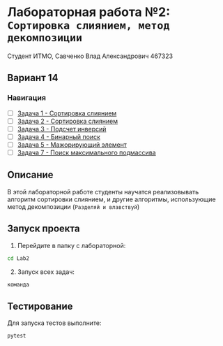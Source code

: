 # Лабораторная работа №2: `Сортировка слиянием, метод декомпозиции`
Cтудент ИТМО, Савченко Влад Александрович 467323

## Вариант 14
### Навигация

- [ ] [Задача 1 - Сортировка слиянием](Task1/README.md)
- [ ] [Задача 2 - Сортировка слиянием](Task1/README.md)
- [ ] [Задача 3 - Подсчет инверсий](Task3/README.md)
- [ ] [Задача 4 - Бинарный поиск](Task4/README.md)
- [ ] [Задача 5 - Мажорирующий элемент](Task5/README.md)
- [ ] [Задача 7 - Поиск максимального подмассива](Task7/README.md)

## Описание
В этой лабораторной работе студенты научатся реализовывать алгоритм сортировки слиянием, 
и другие алгоритмы, использующие метод декомпозиции (`Разделяй и влавствуй`)

## Запуск проекта
1. Перейдите в папку с лабораторной:
```bash
cd Lab2
```

2. Запуск всех задач:
```bash
команда
```


## Тестирование
Для запуска тестов выполните:
```bash
pytest
```

